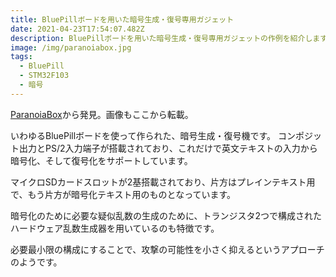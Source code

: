 ```yaml
---
title: BluePillボードを用いた暗号生成・復号専用ガジェット
date: 2021-04-23T17:54:07.482Z
description: BluePillボードを用いた暗号生成・復号専用ガジェットの作例を紹介します。
image: /img/paranoiabox.jpg
tags:
  - BluePill
  - STM32F103
  - 暗号
---
```

[ParanoiaBox](https://hackaday.io/project/170522-paranoiabox)から発見。画像もここから転載。

いわゆるBluePillボードを使って作られた、暗号生成・復号機です。
コンポジット出力とPS/2入力端子が搭載されており、これだけで英文テキストの入力から暗号化、そして復号化をサポートしています。

マイクロSDカードスロットが2基搭載されており、片方はプレインテキスト用で、もう片方が暗号化テキスト用のものとなっています。

暗号化のために必要な疑似乱数の生成のために、トランジスタ2つで構成されたハードウェア乱数生成器を用いているのも特徴です。

必要最小限の構成にすることで、攻撃の可能性を小さく抑えるというアプローチのようです。
